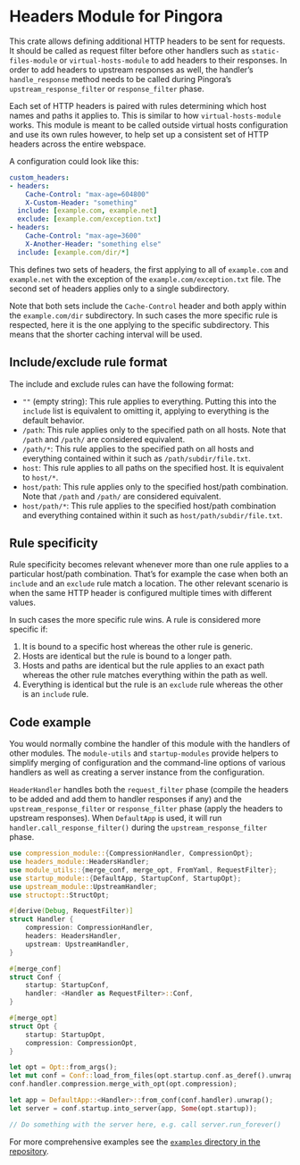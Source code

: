 # Headers Module for Pingora

This crate allows defining additional HTTP headers to be sent for requests. It should be called
as request filter before other handlers such as `static-files-module` or `virtual-hosts-module`
to add headers to their responses. In order to add headers to upstream responses as well, the
handler’s `handle_response` method needs to be called during Pingora’s
`upstream_response_filter` or `response_filter` phase.

Each set of HTTP headers is paired with rules determining which host names and paths it applies
to. This is similar to how `virtual-hosts-module` works. This module is meant to be called
outside virtual hosts configuration and use its own rules however, to help set up a consistent
set of HTTP headers across the entire webspace.

A configuration could look like this:

```yaml
custom_headers:
- headers:
    Cache-Control: "max-age=604800"
    X-Custom-Header: "something"
  include: [example.com, example.net]
  exclude: [example.com/exception.txt]
- headers:
    Cache-Control: "max-age=3600"
    X-Another-Header: "something else"
  include: [example.com/dir/*]
```

This defines two sets of headers, the first applying to all of `example.com` and `example.net`
with the exception of the `example.com/exception.txt` file. The second set of headers applies
only to a single subdirectory.

Note that both sets include the `Cache-Control` header and both apply within the
`example.com/dir` subdirectory. In such cases the more specific rule is respected, here it is
the one applying to the specific subdirectory. This means that the shorter caching interval
will be used.

## Include/exclude rule format

The include and exclude rules can have the following format:

* `""` (empty string): This rule applies to everything. Putting this into the `include` list is
  equivalent to omitting it, applying to everything is the default behavior.
* `/path`: This rule applies only to the specified path on all hosts. Note that `/path` and
  `/path/` are considered equivalent.
* `/path/*`: This rule applies to the specified path on all hosts and everything contained
  within it such as `/path/subdir/file.txt`.
* `host`: This rule applies to all paths on the specified host. It is equivalent to `host/*`.
* `host/path`: This rule applies only to the specified host/path combination. Note that `/path`
  and `/path/` are considered equivalent.
* `host/path/*`: This rule applies to the specified host/path combination and everything
  contained within it such as `host/path/subdir/file.txt`.

## Rule specificity

Rule specificity becomes relevant whenever more than one rule applies to a particular host/path
combination. That’s for example the case when both an `include` and an `exclude` rule match a
location. The other relevant scenario is when the same HTTP header is configured multiple times
with different values.

In such cases the more specific rule wins. A rule is considered more specific if:

1. It is bound to a specific host whereas the other rule is generic.
2. Hosts are identical but the rule is bound to a longer path.
3. Hosts and paths are identical but the rule applies to an exact path whereas the other rule
   matches everything within the path as well.
4. Everything is identical but the rule is an `exclude` rule whereas the other is an `include`
   rule.

## Code example

You would normally combine the handler of this module with the handlers of other modules. The
`module-utils` and `startup-modules` provide helpers to simplify merging of configuration and
the command-line options of various handlers as well as creating a server instance from the
configuration.

`HeaderHandler` handles both the `request_filter` phase (compile the headers to be added and
add them to handler responses if any) and the `upstream_response_filter` or `response_filter`
phase (apply the headers to upstream responses). When `DefaultApp` is used, it will run
`handler.call_response_filter()` during the `upstream_response_filter` phase.

```rust
use compression_module::{CompressionHandler, CompressionOpt};
use headers_module::HeadersHandler;
use module_utils::{merge_conf, merge_opt, FromYaml, RequestFilter};
use startup_module::{DefaultApp, StartupConf, StartupOpt};
use upstream_module::UpstreamHandler;
use structopt::StructOpt;

#[derive(Debug, RequestFilter)]
struct Handler {
    compression: CompressionHandler,
    headers: HeadersHandler,
    upstream: UpstreamHandler,
}

#[merge_conf]
struct Conf {
    startup: StartupConf,
    handler: <Handler as RequestFilter>::Conf,
}

#[merge_opt]
struct Opt {
    startup: StartupOpt,
    compression: CompressionOpt,
}

let opt = Opt::from_args();
let mut conf = Conf::load_from_files(opt.startup.conf.as_deref().unwrap_or(&[])).unwrap();
conf.handler.compression.merge_with_opt(opt.compression);

let app = DefaultApp::<Handler>::from_conf(conf.handler).unwrap();
let server = conf.startup.into_server(app, Some(opt.startup));

// Do something with the server here, e.g. call server.run_forever()
```

For more comprehensive examples see the [`examples` directory in the repository](https://github.com/palant/pingora-utils/tree/main/examples).
